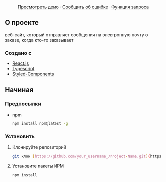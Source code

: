 <br />
<div align="center">
    <a href="https://product-form.vercel.app/">Просмотреть демо</a>
    ·
    <a href="https://github.com/Whitelistedd/Product-form/issues">Сообщить об ошибке</a>
    ·
    <a href="https://github.com/Whitelistedd/Product-form/issues">Функция запроса</a>
  </p>
</div>

<!-- О ПРОЕКТЕ -->

## О проекте

веб-сайт, который отправляет сообщения на электронную почту о заказе, когда кто-то заказывает

### Создано с

- [React.js](https://reactjs.org/)
- [Typescript](https://www.typescriptlang.org/)
- [Styled-Components](https://styled-components.com/)

<!-- НАЧАЛО -->

## Начиная

### Предпосылки

- npm
  ```sh
  npm install npm@latest -g
  ```

### Установить

1. Клонируйте репозиторий

   ```sh
   git клон [https://github.com/your_username_/Project-Name.git](https://github.com/Whitelistedd/Product-form.git)
   ```

3. Установите пакеты NPM

   ```sh
   npm install
   ```
